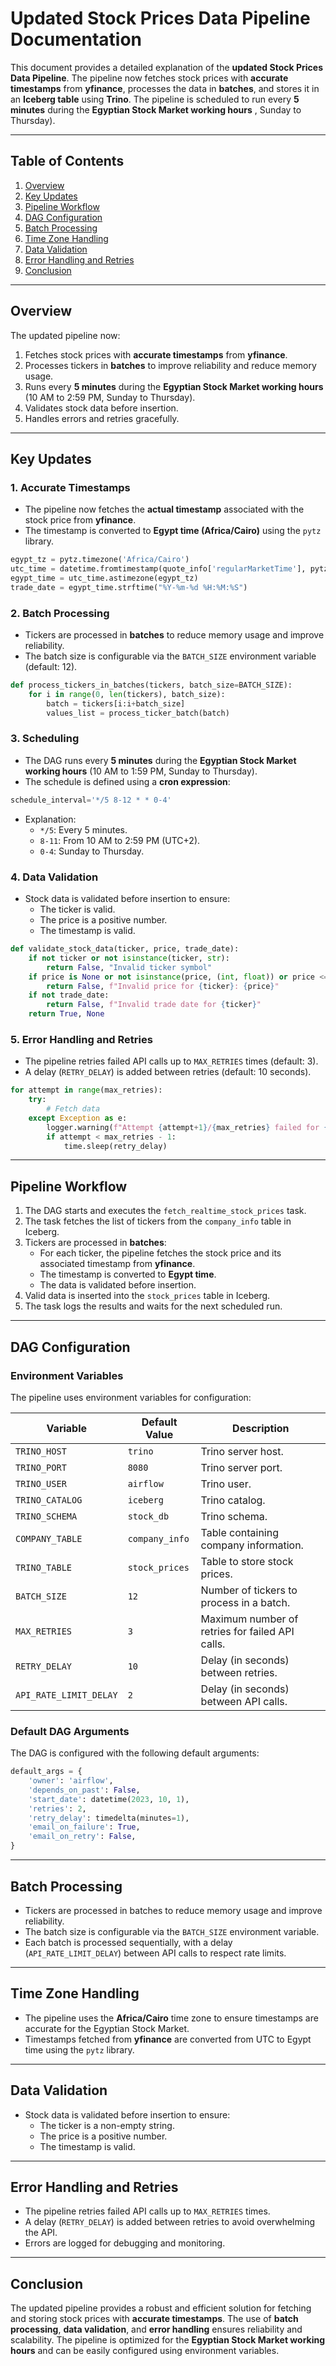 # Updated Stock Prices Data Pipeline Documentation

This document provides a detailed explanation of the **updated Stock Prices Data Pipeline**. The pipeline now fetches stock prices with **accurate timestamps** from **yfinance**, processes the data in **batches**, and stores it in an **Iceberg table** using **Trino**. The pipeline is scheduled to run every **5 minutes** during the **Egyptian Stock Market working hours** , Sunday to Thursday).

---

## Table of Contents
1. [Overview](#overview)
2. [Key Updates](#key-updates)
3. [Pipeline Workflow](#pipeline-workflow)
4. [DAG Configuration](#dag-configuration)
5. [Batch Processing](#batch-processing)
6. [Time Zone Handling](#time-zone-handling)
7. [Data Validation](#data-validation)
8. [Error Handling and Retries](#error-handling-and-retries)
9. [Conclusion](#conclusion)

---

## Overview

The updated pipeline now:
1. Fetches stock prices with **accurate timestamps** from **yfinance**.
2. Processes tickers in **batches** to improve reliability and reduce memory usage.
3. Runs every **5 minutes** during the **Egyptian Stock Market working hours** (10 AM to 2:59 PM, Sunday to Thursday).
4. Validates stock data before insertion.
5. Handles errors and retries gracefully.

---

## Key Updates

### 1. **Accurate Timestamps**
   - The pipeline now fetches the **actual timestamp** associated with the stock price from **yfinance**.
   - The timestamp is converted to **Egypt time (Africa/Cairo)** using the `pytz` library.

   ```python
   egypt_tz = pytz.timezone('Africa/Cairo')
   utc_time = datetime.fromtimestamp(quote_info['regularMarketTime'], pytz.UTC)
   egypt_time = utc_time.astimezone(egypt_tz)
   trade_date = egypt_time.strftime("%Y-%m-%d %H:%M:%S")
   ```

### 2. **Batch Processing**
   - Tickers are processed in **batches** to reduce memory usage and improve reliability.
   - The batch size is configurable via the `BATCH_SIZE` environment variable (default: 12).

   ```python
   def process_tickers_in_batches(tickers, batch_size=BATCH_SIZE):
       for i in range(0, len(tickers), batch_size):
           batch = tickers[i:i+batch_size]
           values_list = process_ticker_batch(batch)
   ```

### 3. **Scheduling**
   - The DAG runs every **5 minutes** during the **Egyptian Stock Market working hours** (10 AM to 1:59 PM, Sunday to Thursday).
   - The schedule is defined using a **cron expression**:

   ```python
   schedule_interval='*/5 8-12 * * 0-4'
   ```

   - Explanation:
     - `*/5`: Every 5 minutes.
     - `8-11`: From 10 AM to 2:59 PM (UTC+2).
     - `0-4`: Sunday to Thursday.

### 4. **Data Validation**
   - Stock data is validated before insertion to ensure:
     - The ticker is valid.
     - The price is a positive number.
     - The timestamp is valid.

   ```python
   def validate_stock_data(ticker, price, trade_date):
       if not ticker or not isinstance(ticker, str):
           return False, "Invalid ticker symbol"
       if price is None or not isinstance(price, (int, float)) or price <= 0:
           return False, f"Invalid price for {ticker}: {price}"
       if not trade_date:
           return False, f"Invalid trade date for {ticker}"
       return True, None
   ```

### 5. **Error Handling and Retries**
   - The pipeline retries failed API calls up to `MAX_RETRIES` times (default: 3).
   - A delay (`RETRY_DELAY`) is added between retries (default: 10 seconds).

   ```python
   for attempt in range(max_retries):
       try:
           # Fetch data
       except Exception as e:
           logger.warning(f"Attempt {attempt+1}/{max_retries} failed for {ticker}: {e}")
           if attempt < max_retries - 1:
               time.sleep(retry_delay)
   ```

---

## Pipeline Workflow

1. The DAG starts and executes the `fetch_realtime_stock_prices` task.
2. The task fetches the list of tickers from the `company_info` table in Iceberg.
3. Tickers are processed in **batches**:
   - For each ticker, the pipeline fetches the stock price and its associated timestamp from **yfinance**.
   - The timestamp is converted to **Egypt time**.
   - The data is validated before insertion.
4. Valid data is inserted into the `stock_prices` table in Iceberg.
5. The task logs the results and waits for the next scheduled run.

---

## DAG Configuration

### Environment Variables
The pipeline uses environment variables for configuration:

| Variable               | Default Value | Description                                   |
|------------------------|---------------|-----------------------------------------------|
| `TRINO_HOST`           | `trino`       | Trino server host.                            |
| `TRINO_PORT`           | `8080`        | Trino server port.                            |
| `TRINO_USER`           | `airflow`     | Trino user.                                   |
| `TRINO_CATALOG`        | `iceberg`     | Trino catalog.                                |
| `TRINO_SCHEMA`         | `stock_db`    | Trino schema.                                 |
| `COMPANY_TABLE`        | `company_info`| Table containing company information.         |
| `TRINO_TABLE`          | `stock_prices`| Table to store stock prices.                  |
| `BATCH_SIZE`           | `12`          | Number of tickers to process in a batch.      |
| `MAX_RETRIES`          | `3`           | Maximum number of retries for failed API calls.|
| `RETRY_DELAY`          | `10`          | Delay (in seconds) between retries.           |
| `API_RATE_LIMIT_DELAY` | `2`           | Delay (in seconds) between API calls.         |

### Default DAG Arguments
The DAG is configured with the following default arguments:

```python
default_args = {
    'owner': 'airflow',
    'depends_on_past': False,
    'start_date': datetime(2023, 10, 1),
    'retries': 2,
    'retry_delay': timedelta(minutes=1),
    'email_on_failure': True,
    'email_on_retry': False,
}
```

---

## Batch Processing

- Tickers are processed in batches to reduce memory usage and improve reliability.
- The batch size is configurable via the `BATCH_SIZE` environment variable.
- Each batch is processed sequentially, with a delay (`API_RATE_LIMIT_DELAY`) between API calls to respect rate limits.

---

## Time Zone Handling

- The pipeline uses the **Africa/Cairo** time zone to ensure timestamps are accurate for the Egyptian Stock Market.
- Timestamps fetched from **yfinance** are converted from UTC to Egypt time using the `pytz` library.

---

## Data Validation

- Stock data is validated before insertion to ensure:
  - The ticker is a non-empty string.
  - The price is a positive number.
  - The timestamp is valid.

---

## Error Handling and Retries

- The pipeline retries failed API calls up to `MAX_RETRIES` times.
- A delay (`RETRY_DELAY`) is added between retries to avoid overwhelming the API.
- Errors are logged for debugging and monitoring.

---

## Conclusion

The updated pipeline provides a robust and efficient solution for fetching and storing stock prices with **accurate timestamps**. The use of **batch processing**, **data validation**, and **error handling** ensures reliability and scalability. The pipeline is optimized for the **Egyptian Stock Market working hours** and can be easily configured using environment variables.
